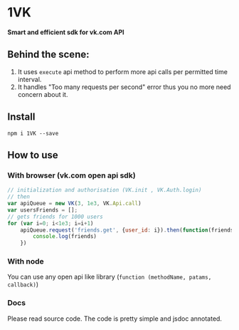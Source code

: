 # 1VK
**Smart and efficient sdk for vk.com API**
## Behind the scene:
1. It uses `execute` api method to perform more api calls per permitted time interval.
2. It handles "Too many requests per second" error thus you no more need concern about it.


## Install
`` npm i 1VK --save ``

## How to use
### With browser (vk.com open api sdk)

```javascript
// initialization and authorisation (VK.init , VK.Auth.login)
// then
var apiQueue = new VK(3, 1e3, VK.Api.call)
var usersFriends = [];
// gets friends for 1000 users
for (var i=0; i<1e3; i=i+1)
    apiQueue.request('friends.get', {user_id: i}).then(function(friends) {
        console.log(friends)
    })
```

### With node
You can use any open api like library (`function (methodName, patams, callback)`)

### Docs
Please read source code. The code is pretty simple and jsdoc annotated.

